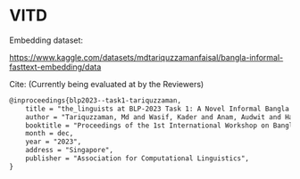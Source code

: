 # VITD

Embedding dataset: 

https://www.kaggle.com/datasets/mdtariquzzamanfaisal/bangla-informal-fasttext-embedding/data


Cite: (Currently being evaluated at by the Reviewers)
```md
@inproceedings{blp2023--task1-tariquzzaman,
    title = "the_linguists at BLP-2023 Task 1: A Novel Informal Bangla Fasttext Embedding for Violence Inciting Text Detection",
    author = "Tariquzzaman, Md and Wasif, Kader and Anam, Audwit and Haque, Naimul and Kabir, Mohsinul and Mahmud, Hasan and Hasan, Md Kamrul",
    booktitle = "Proceedings of the 1st International Workshop on Bangla Language Processing (BLP-2023)"
    month = dec,
    year = "2023",
    address = "Singapore",
    publisher = "Association for Computational Linguistics",
}
```

